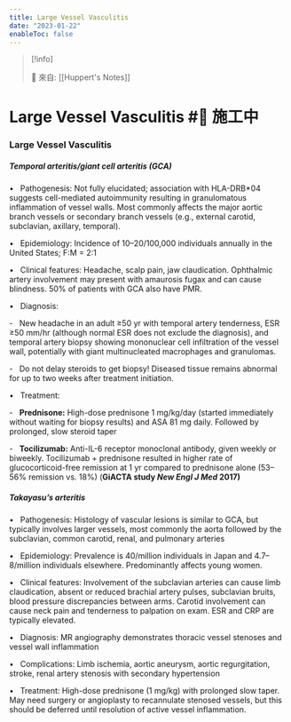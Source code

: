 ```yaml
---
title: Large Vessel Vasculitis
date: "2023-01-22"
enableToc: false
---
```


> [!info]
>
> 🌱 來自: [[Huppert's Notes]]

# Large Vessel Vasculitis #🚧 施工中

### Large Vessel Vasculitis

##### Temporal arteritis/giant cell arteritis (GCA)

•   Pathogenesis: Not fully elucidated; association with HLA-DRB\*04 suggests cell-mediated autoimmunity resulting in granulomatous inflammation of vessel walls. Most commonly affects the major aortic branch vessels or secondary branch vessels (e.g., external carotid, subclavian, axillary, temporal).

•   Epidemiology: Incidence of 10–20/100,000 individuals annually in the United States; F:M = 2:1

•   Clinical features: Headache, scalp pain, jaw claudication. Ophthalmic artery involvement may present with amaurosis fugax and can cause blindness. 50% of patients with GCA also have PMR.

•   Diagnosis:

-   New headache in an adult ≥50 yr with temporal artery tenderness, ESR ≥50 mm/hr (although normal ESR does not exclude the diagnosis), and temporal artery biopsy showing mononuclear cell infiltration of the vessel wall, potentially with giant multinucleated macrophages and granulomas.

-   Do not delay steroids to get biopsy\! Diseased tissue remains abnormal for up to two weeks after treatment initiation.

•   Treatment:

-   **Prednisone:** High-dose prednisone 1 mg/kg/day (started immediately without waiting for biopsy results) and ASA 81 mg daily. Followed by prolonged, slow steroid taper

-   **Tocilizumab:** Anti-IL-6 receptor monoclonal antibody, given weekly or biweekly. Tocilizumab \+ prednisone resulted in higher rate of glucocorticoid-free remission at 1 yr compared to prednisone alone (53–56% remission vs. 18%) (**GiACTA study *New Engl J Med* 2017)**

##### Takayasu’s arteritis

•   Pathogenesis: Histology of vascular lesions is similar to GCA, but typically involves larger vessels, most commonly the aorta followed by the subclavian, common carotid, renal, and pulmonary arteries

•   Epidemiology: Prevalence is 40/million individuals in Japan and 4.7–8/million individuals elsewhere. Predominantly affects young women.

•   Clinical features: Involvement of the subclavian arteries can cause limb claudication, absent or reduced brachial artery pulses, subclavian bruits, blood pressure discrepancies between arms. Carotid involvement can cause neck pain and tenderness to palpation on exam. ESR and CRP are typically elevated.

•   Diagnosis: MR angiography demonstrates thoracic vessel stenoses and vessel wall inflammation

•   Complications: Limb ischemia, aortic aneurysm, aortic regurgitation, stroke, renal artery stenosis with secondary hypertension

•   Treatment: High-dose prednisone (1 mg/kg) with prolonged slow taper. May need surgery or angioplasty to recannulate stenosed vessels, but this should be deferred until resolution of active vessel inflammation.

